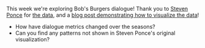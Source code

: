 This week we're exploring Bob's Burgers dialogue! Thank you to [Steven Ponce](https://github.com/poncest) for [the data](https://github.com/poncest/bobsburgersR), and a [blog post demonstrating how to visualize the data](https://stevenponce.netlify.app/projects/standalone_visualizations/sa_2024-11-11.html)!

- How have dialogue metrics changed over the seasons?
- Can you find any patterns not shown in Steven Ponce's original visualization?